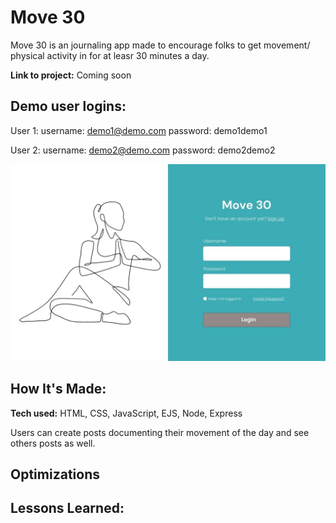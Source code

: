 # Move 30
Move 30 is an journaling app made to encourage folks to get movement/ physical activity in for at leasr 30 minutes a day.

**Link to project:** Coming soon

## Demo user logins:
User 1:
username: demo1@demo.com
password: demo1demo1

User 2:
username: demo2@demo.com
password: demo2demo2

![alt tag](public/imgs/wireframepic.webp)

## How It's Made:

**Tech used:** HTML, CSS, JavaScript, EJS, Node, Express

Users can create posts documenting their movement of the day and see others posts as well.

## Optimizations ##

## Lessons Learned:
